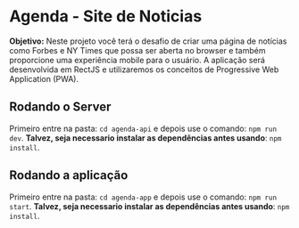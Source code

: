 # Agenda - Site de Noticias 

**Objetivo:** Neste projeto você terá o desafio de criar uma página de notícias como Forbes e NY Times que possa ser aberta no browser e também proporcione uma experiência mobile para o usuário. A aplicação será desenvolvida em RectJS e utilizaremos os conceitos de Progressive Web Application (PWA).

## Rodando o Server

Primeiro entre na pasta: `cd agenda-api` e depois use o comando: `npm run dev`. **Talvez, seja necessario instalar as dependências antes usando**: `npm install`.

## Rodando a aplicação

Primeiro entre na pasta: `cd agenda-app` e depois use o comando: `npm run start`. **Talvez, seja necessario instalar as dependências antes usando**: `npm install`.



